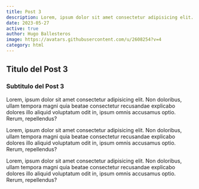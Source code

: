 ```yaml
---
title: Post 3
description: Lorem, ipsum dolor sit amet consectetur adipisicing elit. Non doloribus, ullam tempora magni quia beatae consectetur recusandae explicabo dolores illo aliquid voluptatum odit in, ipsum omnis accusamus optio. Rerum, repellendus?
date: 2023-05-27
active: true
author: Hugo Ballesteros
image: https://avatars.githubusercontent.com/u/2608254?v=4
category: html
---
```


## Titulo del Post 3

### Subtitulo del Post 3

Lorem, ipsum dolor sit amet consectetur adipisicing elit. Non doloribus, ullam tempora magni quia beatae consectetur recusandae explicabo dolores illo aliquid voluptatum odit in, ipsum omnis accusamus optio. Rerum, repellendus?

Lorem, ipsum dolor sit amet consectetur adipisicing elit. Non doloribus, ullam tempora magni quia beatae consectetur recusandae explicabo dolores illo aliquid voluptatum odit in, ipsum omnis accusamus optio. Rerum, repellendus?

Lorem, ipsum dolor sit amet consectetur adipisicing elit. Non doloribus, ullam tempora magni quia beatae consectetur recusandae explicabo dolores illo aliquid voluptatum odit in, ipsum omnis accusamus optio. Rerum, repellendus?
